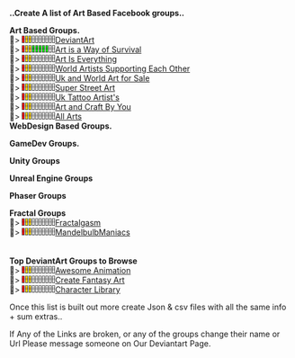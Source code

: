 **..Create A list of Art Based Facebook groups..**

**Art Based Groups.**<br>
🎱>  ![HealthBar](/Imgs/z.Gifs/health_5.gif)[DeviantArt](https://www.facebook.com/groups/artdev)<br>
🎱>  ![HealthBar](/Imgs/z.Gifs/health_10.gif)[Art is a Way of Survival](https://www.facebook.com/groups/1961654980714526)<br>
🎱>  ![HealthBar](/Imgs/z.Gifs/health_5.gif)[Art Is Everything](https://www.facebook.com/groups/artiseverything)<br>
🎱>  ![HealthBar](/Imgs/z.Gifs/health_5.gif)[World Artists Supporting Each Other](https://www.facebook.com/groups/WorldArtistsSupportingEachOther)<br>
🎱>  ![HealthBar](/Imgs/z.Gifs/health_5.gif)[Uk and World Art for Sale](https://www.facebook.com/groups/165297130482523)<br>
🎱>  ![HealthBar](/Imgs/z.Gifs/health_5.gif)[Super Street Art](https://www.facebook.com/groups/1716930901894427)<br>
🎱>  ![HealthBar](/Imgs/z.Gifs/health_5.gif)[Uk Tattoo Artist's](https://www.facebook.com/groups/1175369375831180)<br>
🎱>  ![HealthBar](/Imgs/z.Gifs/health_5.gif)[Art and Craft By You](https://www.facebook.com/groups/poojaart21)<br>
🎱>  ![HealthBar](/Imgs/z.Gifs/health_5.gif)[All Arts](https://www.facebook.com/groups/artisticamentefalando)<br>
**WebDesign Based Groups.**<br>

**GameDev Groups.**<br>

**Unity Groups**<br>

**Unreal Engine Groups**<br>

**Phaser Groups**<br>

**Fractal Groups**<br>
🎱>  ![HealthBar](/Imgs/z.Gifs/health_5.gif)[Fractalgasm](https://www.facebook.com/pg/Fractalgasm)<br>
🎱>  ![HealthBar](/Imgs/z.Gifs/health_5.gif)[MandelbulbManiacs](https://www.facebook.com/groups/amandelbulbmaniac)<br>
[]()<br>
[]()<br>
**Top DeviantArt Groups to Browse**<br>
🎱>  ![HealthBar](/Imgs/z.Gifs/health_5.gif)[Awesome Animation](https://www.deviantart.com/awesome-animation)<br>
🎱>  ![HealthBar](/Imgs/z.Gifs/health_5.gif)[Create Fantasy Art](https://www.deviantart.com/createfantasyart)<br>
🎱>  ![HealthBar](/Imgs/z.Gifs/health_5.gif)[Character Library](https://www.deviantart.com/characterlibrary)

Once this list is built out more create Json & csv files with all the same info + sum extras..<br>

If Any of the Links are broken, or any of the groups change their name or Url Please message someone on Our Deviantart Page.




